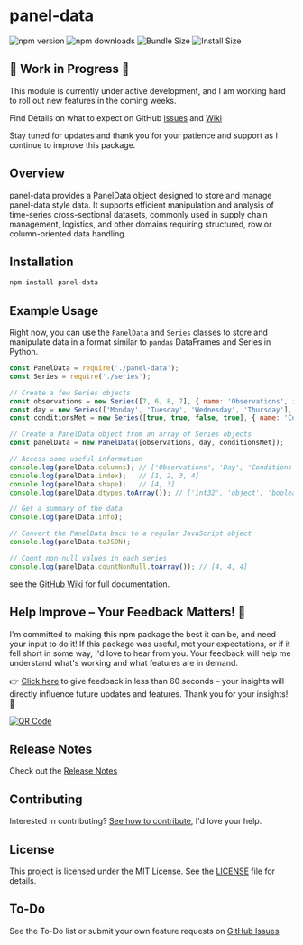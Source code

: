 # panel-data

![npm version](https://img.shields.io/npm/v/panel-data.svg)
![npm downloads](https://img.shields.io/npm/dt/panel-data.svg)
![Bundle Size](https://img.shields.io/bundlephobia/min/panel-data.svg)
![Install Size](https://packagephobia.com/badge?p=panel-data)

## 🚧 Work in Progress 🚧
This module is currently under active development, and I am working hard to roll out new features in the coming weeks.

Find Details on what to expect on GitHub [issues](https://github.com/adam-ballinger/panel-data/issues) and [Wiki](https://github.com/adam-ballinger/panel-data/wiki)

Stay tuned for updates and thank you for your patience and support as I continue to improve this package.

## Overview
panel-data provides a PanelData object designed to store and manage panel-data style data. It supports efficient manipulation and analysis of time-series cross-sectional datasets, commonly used in supply chain management, logistics, and other domains requiring structured, row or column-oriented data handling.

## Installation
```bash
npm install panel-data
```

## Example Usage

Right now, you can use the `PanelData` and `Series` classes to store and manipulate data in a format similar to `pandas` DataFrames and Series in Python.

```javascript
const PanelData = require('./panel-data');
const Series = require('./series');

// Create a few Series objects
const observations = new Series([7, 6, 8, 7], { name: 'Observations', index: [1, 2, 3, 4] });
const day = new Series(['Monday', 'Tuesday', 'Wednesday', 'Thursday'], { name: 'Day', index: [1, 2, 3, 4] });
const conditionsMet = new Series([true, true, false, true], { name: 'Conditions Met', index: [1, 2, 3, 4] });

// Create a PanelData object from an array of Series objects
const panelData = new PanelData([observations, day, conditionsMet]);

// Access some useful information
console.log(panelData.columns); // ['Observations', 'Day', 'Conditions Met']
console.log(panelData.index);   // [1, 2, 3, 4]
console.log(panelData.shape);   // [4, 3]
console.log(panelData.dtypes.toArray()); // ['int32', 'object', 'boolean']

// Get a summary of the data
console.log(panelData.info);

// Convert the PanelData back to a regular JavaScript object
console.log(panelData.toJSON);

// Count non-null values in each series
console.log(panelData.countNonNull.toArray()); // [4, 4, 4]
```

see the [GitHub Wiki](https://github.com/adam-ballinger/panel-data/wiki) for full documentation.

## Help Improve – Your Feedback Matters! 🚀
I'm committed to making this npm package the best it can be, and need your input to do it! If this package was useful, met your expectations, or if it fell short in some way, I'd love to hear from you. Your feedback will help me understand what's working and what features are in demand.

👉 [Click here](https://tinyurl.com/4hm58xc2) to give feedback in less than 60 seconds – your insights will directly influence future updates and features. Thank you for your insights! 🙌

[![QR Code](https://api.qrserver.com/v1/create-qr-code/?size=150x150&data=tinyurl.com/4hm58xc2&margin=10)](https://tinyurl.com/4hm58xc2)

## Release Notes
Check out the [Release Notes](https://github.com/adam-ballinger/panel-data/releases)

## Contributing
Interested in contributing? [See how to contribute](https://github.com/adam-ballinger/panel-data/wiki/Developer-Guide), I'd love your help.

## License
This project is licensed under the MIT License. See the [LICENSE](LICENSE) file for details.

## To-Do
See the To-Do list or submit your own feature requests on [GitHub Issues](https://github.com/adam-ballinger/panel-data/issues)



